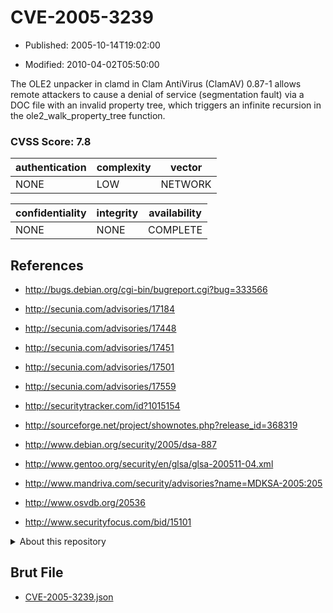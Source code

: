 # CVE-2005-3239

- Published: 2005-10-14T19:02:00

- Modified: 2010-04-02T05:50:00

The OLE2 unpacker in clamd in Clam AntiVirus (ClamAV) 0.87-1 allows remote attackers to cause a denial of service (segmentation fault) via a DOC file with an invalid property tree, which triggers an infinite recursion in the ole2_walk_property_tree function.

### CVSS Score: **7.8**

| authentication | complexity | vector |
| --- | --- | --- |
| NONE | LOW | NETWORK |

| confidentiality | integrity | availability |
| --- | --- | --- |
| NONE | NONE | COMPLETE |

## References

* http://bugs.debian.org/cgi-bin/bugreport.cgi?bug=333566

* http://secunia.com/advisories/17184

* http://secunia.com/advisories/17448

* http://secunia.com/advisories/17451

* http://secunia.com/advisories/17501

* http://secunia.com/advisories/17559

* http://securitytracker.com/id?1015154

* http://sourceforge.net/project/shownotes.php?release_id=368319

* http://www.debian.org/security/2005/dsa-887

* http://www.gentoo.org/security/en/glsa/glsa-200511-04.xml

* http://www.mandriva.com/security/advisories?name=MDKSA-2005:205

* http://www.osvdb.org/20536

* http://www.securityfocus.com/bid/15101

<details>
<summary>About this repository</summary> 

  This repository is part of the project [Live Hack CVE](https://github.com/Live-Hack-CVE). Main website can be found [www.live-hack.org](https://www.live-hack.org) 
  
  Made by [Sn0wAlice](https://github.com/Sn0wAlice) for the people that care about security and need to have a feed of the latest CVEs. Hope you enjoy it, don't forget to star the repo and follow me on [Twitter](https://twitter.com/Sn0wAlice) and [Github](https://github.com/Sn0wAlice). And that is my [personnal website](https://www.alice-snow.me/)

  - [Home Page](https://github.com/Live-Hack-CVE)
  - [Framework](https://github.com/Live-Hack-CVE/cve-framework)
  - [CVE database](https://github.com/Live-Hack-CVE/full_database)
  - [Changelog](https://github.com/Live-Hack-CVE/Changelog)
</details>

## Brut File

* [CVE-2005-3239.json](https://raw.githubusercontent.com/Live-Hack-CVE/full_database/main/cves/2005/CVE-2005-3239.json)


